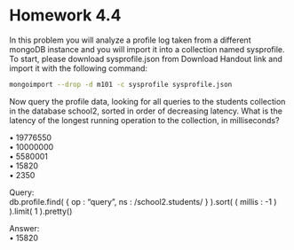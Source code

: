 # Homework 4.4

In this problem you will analyze a profile log taken from a different mongoDB instance and you will import it into a collection named sysprofile. To start, please download sysprofile.json from Download Handout link and import it with the following command:

```bash
mongoimport --drop -d m101 -c sysprofile sysprofile.json
```

Now query the profile data, looking for all queries to the students collection in the database school2, sorted in order of decreasing latency. What is the latency of the longest running operation to the collection, in milliseconds?

• 19776550<br/>
• 10000000<br/>
• 5580001<br/>
• 15820<br/>
• 2350<br/>

Query:<br/>
db.profile.find( { op : “query”, ns : /school2.students/ } ).sort( ( millis : -1 ) ).limit( 1 ).pretty()

Answer:<br/>
• 15820